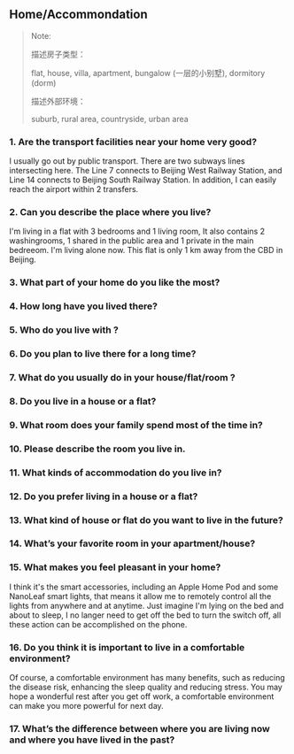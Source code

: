 ## Home/Accommondation

>Note:
>
>描述房子类型：
>
>flat, house, villa, apartment, bungalow (一层的小别墅), dormitory (dorm)
>
>描述外部环境：
>
>suburb, rural area, countryside, urban area
>

### 1. Are the transport facilities near your home very good?

I usually go out by public transport. There are two subways lines intersecting here. The Line 7 connects to Beijing West Railway Station, and Line 14 connects to Beijing South Railway Station. In addition, I can easily reach the airport within 2 transfers.

### 2.  Can you describe the place where you live?

I'm living in a flat with 3 bedrooms and 1 living room,  It also contains 2 washingrooms, 1 shared in the public area and 1 private in the main bedreeom. I'm living alone now. This flat is only 1 km away from the CBD in Beijing.

### 3. What part of your home do you like the most?

### 4. How long have you lived there?

### 5. Who do you live with ?

### 6. Do you plan to live there for a long time?

### 7. What do you usually do in your house/flat/room ?

### 8. Do you live in a house or a flat?

### 9. What room does your family spend most of the time in?

### 10. Please describe the room you live in.

### 11. What kinds of accommodation do you live in?

### 12. Do you prefer living in a house or a flat?

### 13. What kind of house or flat do you want to live in the future?

### 14. What’s your favorite room in your apartment/house?

### 15. What makes you feel pleasant in your home?

I think it's the smart accessories, including an Apple Home Pod and some NanoLeaf smart lights, that means it allow me to remotely control all the lights from anywhere and at anytime. Just imagine I'm lying on the bed and about to sleep, I no langer need to get off the bed to turn the switch off, all these action can be accomplished on the phone.

### 16. Do you think it is important to live in a comfortable environment?

Of course, a comfortable environment has many benefits, such as reducing the disease risk, enhancing the sleep quality and reducing stress. You may hope a wonderful rest after you get off work, a comfortable environment can make you more powerful for next day.

### 17. What’s the difference between where you are living now and where you have lived in the past?

